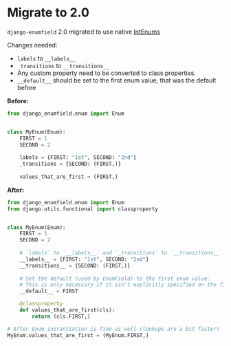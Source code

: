 # Migrate to 2.0

`django-enumfield` 2.0 migrated to use native [IntEnums](https://docs.python.org/3/library/enum.html#enum.IntEnum)

Changes needed:
* `labels` to `__labels__`
* `_transitions` to `__transitions__`
* Any custom property need to be converted to class properties.
* `__default__` should be set to the first enum value, that was the default before

**Before:**
```python
from django_enumfield.enum import Enum


class MyEnum(Enum):
    FIRST = 1
    SECOND = 2
    
    labels = {FIRST: "1st", SECOND: "2nd"}
    _transitions = {SECOND: (FIRST,)}
    
    values_that_are_first = (FIRST,)
```

**After:**
```python
from django_enumfield.enum import Enum
from django.utils.functional import classproperty


class MyEnum(Enum):
    FIRST = 1
    SECOND = 2
    
    # `labels` to `__labels__` and `_transitions` to `__transitions__`
    __labels__ = {FIRST: "1st", SECOND: "2nd"}
    __transitions__ = {SECOND: (FIRST,)}
    
    # Set the default (used by EnumField) to the first enum value.
    # This is only necessary if it isn't explicitly specified on the field.
    __default__ = FIRST

    @classproperty
    def values_that_are_first(cls): 
        return (cls.FIRST,)

# After Enum instantiation is fine as well (lookups are a bit faster) 
MyEnum.values_that_are_first = (MyEnum.FIRST,)
```